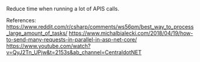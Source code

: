 Reduce time when running a lot of APIS calls.

References:
https://www.reddit.com/r/csharp/comments/ws56pm/best_way_to_process_large_amount_of_tasks/
https://www.michalbialecki.com/2018/04/19/how-to-send-many-requests-in-parallel-in-asp-net-core/
https://www.youtube.com/watch?v=QyJ2Tn_UPjw&t=2153s&ab_channel=CentraldotNET
